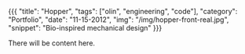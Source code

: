 {{{
  "title": "Hopper",
  "tags": ["olin", "engineering", "code"],
  "category": "Portfolio",
  "date": "11-15-2012",
  "img": "/img/hopper-front-real.jpg",
  "snippet": "Bio-inspired mechanical design"
}}}

There will be content here.